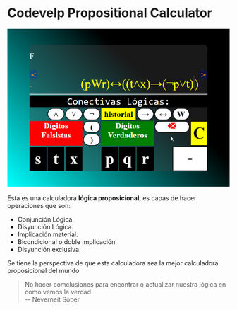 # Codevelp Propositional Calculator

![Foto simple](./Faces/faceOfCalc.png)

Esta es una calculadora **lógica proposicional**, es
capas de hacer operaciones que son:

* Conjunción Lógica.
* Disyunción Lógica.
* Implicación material.
* Bicondicional o doble implicación
* Disyunción exclusiva.

Se tiene la perspectiva de que esta calculadora sea la mejor calculadora proposicional del mundo

> No hacer comclusiones para encontrar o actualizar nuestra
lógica en como vemos la verdad  
-- Neverneit Sober
